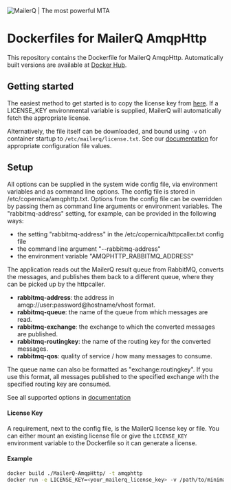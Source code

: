 ![MailerQ | The most powerful MTA](https://media.copernica.com/logos/mailerq-logo.svg "MailerQ | The most powerful MTA")

# Dockerfiles for MailerQ AmqpHttp
This repository contains the Dockerfile for MailerQ AmqpHttp. Automatically built versions are available at [Docker Hub](https://hub.docker.com/r/mailerq/amqphttp/). 

## Getting started
The easiest method to get started is to copy the license key from [here](https://www.mailerq.com/product/license/trial). If a LICENSE_KEY environmental variable is supplied, MailerQ will automatically fetch the appropriate license. 

Alternatively, the file itself can be downloaded, and bound using `-v` on container startup to `/etc/mailerq/license.txt`. See our [documentation](https://www.mailerq.com/documentation/5.13/configuration) for appropriate configuration file values. 

## Setup
All options can be supplied in the system wide config file, via environment variables and as command line options. The config file is stored in /etc/copernica/amqphttp.txt. Options from the config file can be overridden by passing them as command line arguments or environment variables. The "rabbitmq-address" setting, for example, can be provided in the following ways:
 - the setting "rabbitmq-address" in the /etc/copernica/httpcaller.txt config file
 - the command line argument "--rabbitmq-address"
 - the environment variable "AMQPHTTP_RABBITMQ_ADDRESS"

The application reads out the MailerQ result queue from RabbitMQ, converts the messages, and publishes them back to a different queue, where they can be picked up by the httpcaller.
 - **rabbitmq-address**: the address in amqp://user:password@hostname/vhost format.
 - **rabbitmq-queue**: the name of the queue from which messages are read.
 - **rabbitmq-exchange**: the exchange to which the converted messages are published.
 - **rabbitmq-routingkey**: the name of the routing key for the converted messages.
 - **rabbitmq-qos**: quality of service / how many messages to consume.

The queue name can also be formatted as "exchange:routingkey". If you use this format, all messages published to the specified exchange with the specified routing key are consumed.

See all supported options in [documentation](https://www.mailerq.com/documentation/5.13/mailerq-amqphttp)

#### License Key
A requirement, next to the config file, is the MailerQ license key or file. You can either mount an existing license file or give the `LICENSE_KEY` environment variable to the Dockerfile so it can generate a license.

#### Example
```bash
docker build ./MailerQ-AmqpHttp/ -t amqphttp
docker run -e LICENSE_KEY=<your_mailerq_license_key> -v /path/to/minimal-config.txt:/etc/copernica/amqphttp.txt amqphttp
```
